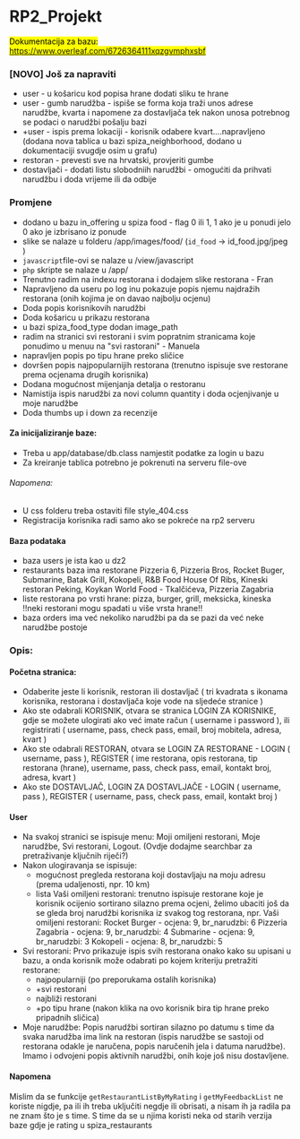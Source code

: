 # RP2_Projekt

<mark>Dokumentacija za bazu: https://www.overleaf.com/6726364111xqzgvmphxsbf</mark>
### [NOVO] Još za napraviti
* user - u košaricu kod popisa hrane dodati sliku te hrane
* user - gumb narudžba - ispiše se forma koja traži unos adrese narudžbe, kvarta i napomene za dostavljača tek nakon unosa potrebnog se podaci o narudžbi pošalju bazi
* +user - ispis prema lokaciji - korisnik odabere kvart....napravljeno (dodana nova tablica u bazi spiza_neighborhood, dodano u dokumentaciji svugdje osim u grafu)
* restoran - prevesti sve na hrvatski, provjeriti gumbe 
* dostavljači - dodati listu slobodniih narudžbi - omogućiti da prihvati narudžbu i doda vrijeme ili da odbije 


### Promjene
* dodano u bazu in_offering u spiza food - flag 0 ili 1, 1 ako je u ponudi jelo 0 ako je izbrisano iz ponude
* slike se nalaze u folderu /app/images/food/ (`id_food` -> id_food.jpg/jpeg )
* `javascript`file-ovi se nalaze u /view/javascript
* `php` skripte se nalaze u /app/
* Trenutno radim na indexu restorana i dodajem slike restorana - Fran
* Napravljeno da useru po log inu pokazuje popis njemu najdražih restorana (onih kojima je on davao najbolju ocjenu)
* Doda popis korisnikovih narudžbi
* Doda košaricu u prikazu restorana
* u bazi spiza_food_type dodan image_path
* radim na stranici svi restorani i svim popratnim stranicama koje ponudimo u menuu na "svi rastorani" - Manuela
* napravljen popis po tipu hrane preko sličice 
* dovršen popis najpopularnijih restorana (trenutno ispisuje sve restorane prema ocjenama drugih korisnika)
* Dodana mogućnost mijenjanja detalja o restoranu
* Namistija ispis narudžbi za novi column quantity i doda ocjenjivanje u moje narudžbe
* Doda thumbs up i down za recenzije

#### Za inicijaliziranje baze:
* Treba u app/database/db.class namjestit podatke za login u bazu
* Za kreiranje tablica potrebno je pokrenuti na serveru file-ove 

###### Napomena:
* U css folderu treba ostaviti file style_404.css
* Registracija korisnika radi samo ako se pokreće na rp2 serveru


#### Baza podataka
* baza users je ista kao u dz2
* restaurants baza ima restorane Pizzeria 6, Pizzeria Bros, Rocket Buger, Submarine, Batak Grill, Kokopeli, R&B Food House Of Ribs, Kineski restoran Peking, Koykan World Food - Tkalčićeva, Pizzeria Zagabria
* liste restorana po vrsti hrane: pizza, burger, grill, meksicka, kineska
    !!neki restorani mogu spadati u više vrsta hrane!!
* baza orders ima već nekoliko narudžbi pa da se pazi da već neke narudžbe postoje

### Opis:
#### Početna stranica:
* Odaberite jeste li korisnik, restoran ili dostavljač ( tri kvadrata s ikonama korisnika, restorana i dostavljača koje vode na sljedeće stranice )
* Ako ste odabrali KORISNIK, otvara se stranica LOGIN ZA KORISNIKE, gdje se možete ulogirati ako već imate račun ( username i password ), 
    ili registrirati ( username, pass, check pass, email, broj mobitela, adresa, kvart )
* Ako ste odabrali RESTORAN, otvara se LOGIN ZA RESTORANE - LOGIN ( username, pass ), REGISTER ( ime restorana, opis restorana, tip restorana (hrane), 
    username, pass, check pass, email, kontakt broj, adresa, kvart )
* Ako ste DOSTAVLJAČ, LOGIN ZA DOSTAVLJAČE - LOGIN ( username, pass ), REGISTER ( username, pass, check pass, email, kontakt broj )

#### User                                                                                     
* Na svakoj stranici se ispisuje menu: Moji omiljeni restorani, Moje narudžbe, Svi restorani, Logout. (Ovdje dodajme searchbar za pretraživanje ključnih riječi?)
* Nakon ulogiravanja se ispisuje:
    * mogućnost pregleda restorana koji dostavljaju na moju adresu (prema udaljenosti, npr. 10 km)
    * lista Vaši omiljeni restorani: trenutno ispisuje restorane koje je korisnik ocijenio sortirano silazno prema ocjeni, 
    želimo ubaciti još da se gleda broj narudžbi korisnika iz svakog tog restorana, npr.
    Vaši omiljeni restorani:
        Rocket Burger     - ocjena: 9, br_narudzbi: 6
        Pizzeria Zagabria - ocjena: 9, br_narudzbi: 4
        Submarine         - ocjena: 9, br_narudzbi: 3
        Kokopeli          - ocjena: 8, br_narudzbi: 5
* Svi restorani: Prvo prikazuje ispis svih restorana onako kako su upisani u bazu, a onda korisnik može odabrati po kojem kriteriju pretražiti restorane:
	* najpopularniji (po preporukama ostalih korisnika)
	* +svi restorani 
	* najbliži restorani
	* +po tipu hrane (nakon klika na ovo korisnik bira tip hrane preko pripadnih sličica)
* Moje narudžbe: Popis narudžbi sortiran silazno po datumu s time da svaka narudžba ima link na restoran (ispis narudžbe se sastoji od restorana odakle je naručena, popis naručenih jela i datuma narudžbe). Imamo i odvojeni popis aktivnih narudžbi, onih koje još nisu dostavljene.


#### Napomena
Mislim da se funkcije `getRestaurantListByMyRating` i `getMyFeedbackList` ne koriste nigdje, pa ili ih treba uključiti negdje ili obrisati, a nisam ih ja radila pa ne znam što je s time. S time da se u njima koristi neka od starih verzija baze gdje je rating u spiza_restaurants
